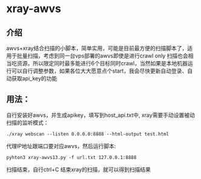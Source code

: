 # xray-awvs
## 介绍
 awvs+xray结合扫描的小脚本，简单实用，可能是目前最方便的扫描脚本了，适用于批量扫描，考虑到同一台vps部署的awvs即使是进行crawl only 扫描也会相当吃资源，所以限定同时最多能进行6个目标同时crawl，当然如果是本地机器运行可以自行调整参数，如果各位大大愿意点个start，我会尽快更新自动登录、自动获取api_key的功能



## 用法：
自行安装好awvs，并生成apikey，填写到host_api.txt中,
xray需要手动设置被动扫描的监听模式：

    ./xray webscan --listen 0.0.0.0:8888 --html-output test.html

代理IP地址跟端口要对应awvs，然后运行脚本:

    pyhton3 xray-awvs13.py -f url.txt 127.0.0.1:8888

扫描结束，自行ctrl+C 结束xray的扫描，就可以得到扫描结果
